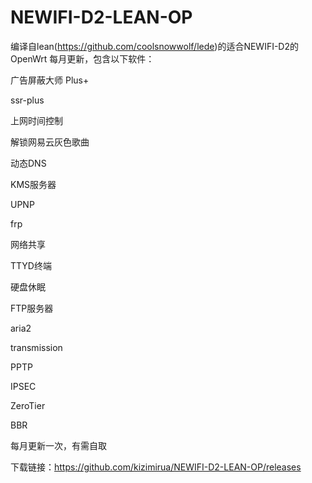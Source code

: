 # NEWIFI-D2-LEAN-OP
编译自lean(https://github.com/coolsnowwolf/lede)的适合NEWIFI-D2的OpenWrt
每月更新，包含以下软件：

广告屏蔽大师 Plus+

ssr-plus

上网时间控制

解锁网易云灰色歌曲

动态DNS

KMS服务器

UPNP

frp

网络共享

TTYD终端

硬盘休眠

FTP服务器

aria2

transmission

PPTP

IPSEC

ZeroTier

BBR

每月更新一次，有需自取

下载链接：https://github.com/kizimirua/NEWIFI-D2-LEAN-OP/releases

